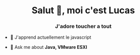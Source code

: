 <h1 align="center">Salut 👋, moi c'est Lucas</h1>  
<h3 align="center">J'adore toucher a tout</h3>  
  
  
- 🔭 J'apprend actuellement le javascript 
  
- 💬 Ask me about **Java, VMware ESXI**  

